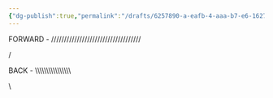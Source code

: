 ```yaml
---
{"dg-publish":true,"permalink":"/drafts/6257890-a-eafb-4-aaa-b7-e6-1627970-ca-461/","dgHomeLink":true,"dgPassFrontmatter":false}
---
```


FORWARD - ///////////////////////////////////


/


BACK - \\\\\\\\\\\\\\\\\\\\\\\\\\\\\\\


\